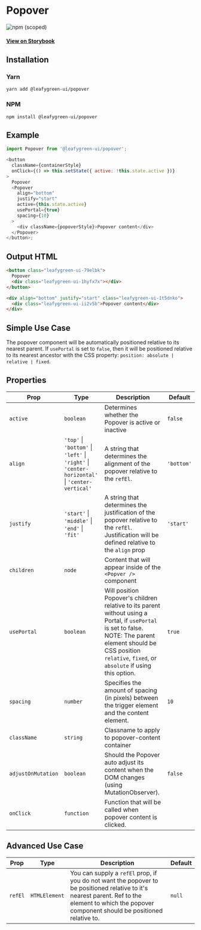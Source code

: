 # Popover

![npm (scoped)](https://img.shields.io/npm/v/@leafygreen-ui/popover.svg)

#### [View on Storybook](https://mongodb.github.io/leafygreen-ui/?path=/story/popover--default)

## Installation

### Yarn

```shell
yarn add @leafygreen-ui/popover
```

### NPM

```shell
npm install @leafygreen-ui/popover
```

## Example

```js
import Popover from '@leafygreen-ui/popover';

<button
  className={containerStyle}
  onClick={() => this.setState({ active: !this.state.active })}
>
  Popover
  <Popover
    align="bottom"
    justify="start"
    active={this.state.active}
    usePortal={true}
    spacing={10}
  >
    <div className={popoverStyle}>Popover content</div>
  </Popover>
</button>;
```

## Output HTML

```html
<button class="leafygreen-ui-79elbk">
  Popover
  <div class="leafygreen-ui-1hyfx7x"></div>
</button>

<div align="bottom" justify="start" class="leafygreen-ui-1t5dnko">
  <div class="leafygreen-ui-ii2v5b">Popover content</div>
</div>
```

## Simple Use Case

The popover component will be automatically positioned relative to its nearest parent. If `usePortal` is set to `false`, then it will be positioned relative to its nearest ancestor with the CSS property: `position: absolute | relative | fixed`.

## Properties

| Prop               | Type                                                                                           | Description                                                                                                                                                                                                              | Default    |
| ------------------ | ---------------------------------------------------------------------------------------------- | ------------------------------------------------------------------------------------------------------------------------------------------------------------------------------------------------------------------------ | ---------- |
| `active`           | `boolean`                                                                                      | Determines whether the Popover is active or inactive                                                                                                                                                                     | `false`    |
| `align`            | `'top'` \| `'bottom'` \| `'left'` \| `'right'` \| `'center-horizontal'` \| `'center-vertical'` | A string that determines the alignment of the popover relative to the `refEl`.                                                                                                                                           | `'bottom'` |
| `justify`          | `'start'` \| `'middle'` \| `'end'` \| `'fit'`                                                  | A string that determines the justification of the popover relative to the `refEl`. Justification will be defined relative to the `align` prop                                                                            | `'start'`  |
| `children`         | `node`                                                                                         | Content that will appear inside of the `<Popver />` component                                                                                                                                                            |            |
| `usePortal`        | `boolean`                                                                                      | Will position Popover's children relative to its parent without using a Portal, if `usePortal` is set to false. NOTE: The parent element should be CSS position `relative`, `fixed`, or `absolute` if using this option. | `true`     |
| `spacing`          | `number`                                                                                       | Specifies the amount of spacing (in pixels) between the trigger element and the content element.                                                                                                                         | `10`       |
| `className`        | `string`                                                                                       | Classname to apply to popover-content container                                                                                                                                                                          |            |
| `adjustOnMutation` | `boolean`                                                                                      | Should the Popover auto adjust its content when the DOM changes (using MutationObserver).                                                                                                                                | `false`    |
| `onClick`          | `function`                                                                                     | Function that will be called when popover content is clicked.                                                                                                                                                            |            |

## Advanced Use Case

| Prop    | Type          | Description                                                                                                                                                                                         | Default |
| ------- | ------------- | --------------------------------------------------------------------------------------------------------------------------------------------------------------------------------------------------- | ------- |
| `refEl` | `HTMLElement` | You can supply a `refEl` prop, if you do not want the popover to be positioned relative to it's nearest parent. Ref to the element to which the popover component should be positioned relative to. | `null`  |
